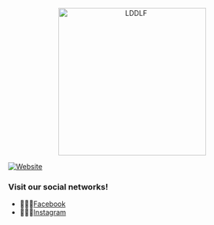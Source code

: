 <p align="center">
  <a href="https://ladanzadelasfieras.com/" target='_blank'>
    <img alt="LDDLF" src="https://ladanzadelasfieras.com/RMLogo.svg" width="300">
  </a>
</p>

[![Website](https://img.shields.io/website-up-down-green-red/https/shields.io.svg?label=lddlf-website)](https://ladanzadelasfieras.com)

### Visit our social networks!

- 🙋🏻‍♀️[Facebook](https://www.facebook.com/ladanzadelasfieras/)
- 🤹🏻‍♂️[Instagram](https://www.instagram.com/somos.antitesis/)
